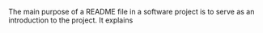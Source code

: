 The main purpose of a README file in a software project is to serve as an introduction to the project. It explains 
